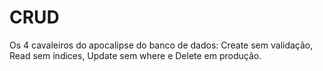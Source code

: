 # CRUD

Os 4 cavaleiros do apocalipse do banco de dados: Create sem validação, Read sem índices, Update sem where e Delete em produção.
